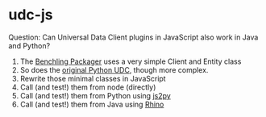 # udc-js

Question: Can Universal Data Client plugins in JavaScript also work in Java and Python?

1. The [Benchling Packager]([url](https://github.com/quiltdata/benchling-packager/blob/main/lambdas/main.py)https://github.com/quiltdata/benchling-packager/blob/main/lambdas/main.py)
   uses a very simple Client and Entity class
2. So does the [original Python UDC]([url](https://github.com/data-yaml/udc/tree/main/udc/benchling)https://github.com/data-yaml/udc/tree/main/udc/benchling),
   though more complex.
3. Rewrite those minimal classes in JavaScript
4. Call (and test!) them from node (directly)
5. Call (and test!) them from Python using [js2py]([url](https://pypi.org/project/Js2Py/))
6. Call (and test!) them from Java using [Rhino]([url](https://github.com/mozilla/rhino)https://github.com/mozilla/rhino)
